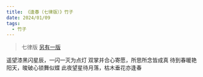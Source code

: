 ```yaml
---
title: 《逢春（七律版）》竹子
date: 2024/01/09
tags:
  - 竹子
---
```


> 七律版
> [另有一版](/p/7554)

遥望漆黑闪星辰，一闪一灭为点灯
双掌并合心寄愿，所思所念皆成真
待到春暖艳阳天，晙破心锁舞似蝶
此夜望星待月落，枯木垂花亦逢春